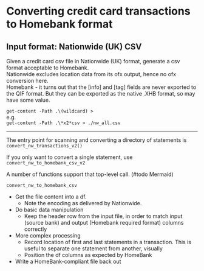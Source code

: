# Converting credit card transactions to Homebank format
## Input format: Nationwide (UK) CSV

Given a credit card csv file in Nationwide (UK) format, generate a csv format acceptable to Homebank.  
Nationwide excludes location data from its ofx output, hence no ofx conversion here.  
Homebank - it turns out that the [info] and [tag] fields are never exported to the QIF format. But they can be exported as the native .XHB format, so may have some value.

`get-content -Path .\(wildcard) >    `  
e.g.   
`get-content -Path .\*x2*csv > ./nw_all.csv  `


___
The entry point for scanning and converting a directory of statements is   
`convert_nw_transactions_v2()`  

If you only want to convert a single statement, use   `convert_nw_to_homebank_csv_v2`

A number of functions support that top-level call. (#todo Mermaid)

<code>convert_nw_to_homebank_csv</code>
- Get the file content into a df.
    - Note the encoding as delivered by Nationwide.
- Do basic data manipulation  
    - Keep the header row from the input file, in order to match  input (source bank) and output (Homebank required format) columns correctly
- More complex processing
    -  Record location of first and last statements in a transaction. This is useful to separate one statement from another, visually
    -  Position the df columns as expected by HomeBank
- Write a HomeBank-compliant file back out
